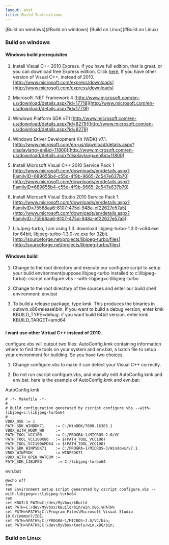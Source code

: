 ```yaml
---
layout: post
title: Build Instructions
---
```

[Build on windows](#Build on windows)
[Build on Linux](#Build on Linux)

### Build on windows ###
#### Windows build prerequisites ####
1. Install Visual C++ 2010 Express. if you have full edition, that is great. or you can download free Express edition. Click [here](#NoVS2010), If you have other version of Visual C++, instead of 2010. 
[http://www.microsoft.com/express/downloads](http://www.microsoft.com/express/downloads)

2. Microsoft .NET Framework 4
[http://www.microsoft.com/en-us/download/details.aspx?id=17718](http://www.microsoft.com/en-us/download/details.aspx?id=17718)

3. Windows Platform SDK v7.1 
[http://www.microsoft.com/en-us/download/details.aspx?id=8279](http://www.microsoft.com/en-us/download/details.aspx?id=8279)

4. Windows Driver Development Kit (WDK) v7.1. 
[http://www.microsoft.com/en-us/download/details.aspx?displaylang=en&id=11800](http://www.microsoft.com/en-us/download/details.aspx?displaylang=en&id=11800)

5. Install Microsoft Visual C++ 2010 Service Pack 1
[http://www.microsoft.com/downloads/en/details.aspx?FamilyID=689655b4-c55d-4f9b-9665-2c547e637b70](http://www.microsoft.com/downloads/en/details.aspx?FamilyID=689655b4-c55d-4f9b-9665-2c547e637b70)

6. Install Microsoft Visual Studio 2010 Service Pack 1. 
[http://www.microsoft.com/downloads/en/details.aspx?FamilyID=75568aa6-8107-475d-948a-ef22627e57a5](http://www.microsoft.com/downloads/en/details.aspx?FamilyID=75568aa6-8107-475d-948a-ef22627e57a5)

7. LibJpeg-turbo, I am using 1.3. download libjpeg-turbo-1.3.0-vc64.exe for 64bit, libjpeg-turbo-1.3.0-vc.exe for 32bit.
[http://sourceforge.net/projects/libjpeg-turbo/files](http://sourceforge.net/projects/libjpeg-turbo/files)

#### Windows build ####
1. Change to the root directory and execute our configure script to setup your build environment(suppose libjpeg-turbo installed to c:\libjpeg-turbo): cscript configure.vbs --with-libjpeg=c:\libjpeg-turbo 

2. Change to the root directory of the sources and enter our build shell environment: env.bat 

3. To build a release package, type kmk. This produces the binaries in out\win.x86\release\bin. If you want to build a debug version, enter kmk KBUILD_TYPE=debug. if you want build 64bit version. enter kmk KBUILD_TARGET=amd64

### <a name="NoVS2010"></a>
#### I want use other Virtual C++ instead of 2010. ####
configure.vbs will output two files: AutoConfig.kmk containing information where to find the tools on your system and env.bat, a batch file to setup your environment for building. So you have two choices.

1. Change configure.vbs to make it can detect your Visual C++ correctly.

2. Do not run cscript configure.vbs, and manully edit AutoConfig.kmk and env.bat. here is the example of AutoConfig.kmk and evn.bat:
 
 AutoConfig.kmk

 ```
# -*- Makefile -*-
#
# Build configuration generated by cscript configure.vbs --with-libjpeg=c:\libjpeg-turbo64
#
VBOX_OSE := 1
PATH_SDK_WINDDK71     := C:/WinDDK/7600.16385.1
VBOX_WITH_WDDM_W8     := 
PATH_TOOL_VCC100      := C:/PROGRA~1/MICROS~2.0/VC
PATH_TOOL_VCC100X86   := $(PATH_TOOL_VCC100)
PATH_TOOL_VCC100AMD64 := $(PATH_TOOL_VCC100)
PATH_SDK_WINPSDK71    := C:/PROGRA~1/MICROS~3/Windows/v7.1
VBOX_WINPSDK          := WINPSDK71
VBOX_WITH_OPEN_WATCOM := 
PATH_SDK_LIBJPEG       := C:/libjpeg-turbo64
 ```
 
 evn.bat

 ```
@echo off
rem
rem Environment setup script generated by cscript configure.vbs --with-libjpeg=c:\libjpeg-turbo64
rem
set KBUILD_PATH=C:/dev/MyVbox/kBuild
set PATH=C:/dev/MyVbox/kBuild/bin/win.x86;%PATH%
set PATH=%PATH%;C:\Program Files\Microsoft Visual Studio 10.0/Common7/IDE;
set PATH=%PATH%;C:/PROGRA~1/MICROS~2.0/VC/bin;
set PATH=%PATH%;C:\dev\MyVbox/tools/win.x86/bin;
 ```


### Build on Linux ###
